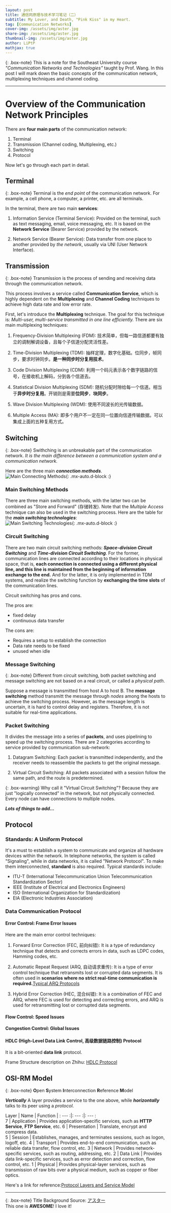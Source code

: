 ```yaml
---
layout: post
title: 通信网原理与技术学习笔记（二）
subtitle: My Lover, and Death, "Pink Kiss" in my Heart.
tag: [Communication Networks]
cover-img: /assets/img/aster.jpg
share-img: /assets/img/aster.jpg
thumbnail-img: /assets/img/aster.jpg
author: LiPtP
mathjax: true
---
```


{: .box-note}
This is a note for the Southeast University course *"Communication Networks and Technologies"* taught by Prof. Wang. In this post I will mark down the basic concepts of the communication network, multiplexing techniques and channel coding.

--------------------

# Overview of the Communication Network Principles
There are  **four main parts** of the communication network:
1. Terminal
2. Transmission (Channel coding, Multiplexing, etc.)
3. Switching
4. Protocol

Now let's go through each part in detail.
## Terminal

{: .box-note}
Terminal is the *end point* of the communication network. For example, a cell phone, a computer, a printer, etc. are all terminals.

In the terminal, there are two main **services**:
1. Information Service (Terminal Service): Provided on the terminal, such as text messaging, email, voice messaging, etc. It is based on the **Network Service** (Bearer Service) provided by the network.

2. Network Service (Bearer Service): Data transfer from one place to another provided by *the network*, usually via UNI (User Network Interface).

## Transmission

{: .box-note}
Transmission is the process of sending and receiving data through the communication network.

This process involves a service called **Communication Service**, which is highly dependent on the **Multiplexing** and **Channel Coding** techniques to achieve high data rate and low error rate.

First, let's introduce the **Multiplexing** technique. The goal for this technique is: *Multi-user, multi-service transmitted in one line efficiently.* There are six main multiplexing techniques:
1. Frequency-Division Multiplexing (FDM): 技术简单，但每一路信道都要有独立的调制解调设备，且每个子信道分配灵活性差。

2. Time-Division Multiplexing (TDM): 抽样定理，数字化基础。位同步，帧同步，要求时钟同步。**是一种同步时分复用技术**。

3. Code Division Multiplexing (CDM): 利用一个码元表示各个数字链路的信号，在接收机上解码，分到各个信道去。

4. Statistical Division Multiplexing (SDM): 随机分配时隙给每一个信道。相当于**异步时分复用**。开销则是需要**位同步**，**块同步**。

5. Wave Division Multiplexing (WDM): 使用不同波长的光传输数据。

6. Multiple Access (MA): 即多个用户不一定在同一位置向信道传输数据。可以集成上面的五种复用方式。

## Switching

{: .box-note}
Swithching is an unbreakable part of the communication network. *It is the main difference between a communication system and a communication network.*

Here are the three main ***connection methods***.
<br/>
![Main Connecting Methods](/assets/img/Tongxinwang-images/connection-switching.png){: .mx-auto.d-block :}
<br/>



### Main Switching Methods
There are three main switching methods, with the latter two can be combined as "Store and Forward" (存储转发). Note that the *Multiple Access* technique can also be used in the switching process. Here are the table for the ***main switching technologies***:
<br/>
![Main Switching Technologies](/assets/img/Tongxinwang-images/methods-switching.png){: .mx-auto.d-block :}
<br/>

### Circuit Switching
There are two main circuit switching methods: ***Space-division Circuit Switching*** and ***Time-division Circuit Switching***. For the former, communication lines are connected according to their locations in physical space, that is, **each connection is connected using a different physical line, and this line is maintained from the beginning of information exchange to the end.** And for the latter, it is only implemented in TDM systems, and realize the switching function by **exchanging the time slots** of the communication lines.

Circuit switching has pros and cons.

The pros are:
- fixed delay
- continuous data transfer

The cons are:
- Requires a setup to establish the connection
- Data rate needs to be fixed
- unused when idle

### Message Switching

{: .box-note}
Different from circuit switching, both packet switching and message switching are not based on a real circuit, or called a *physical path*.

Suppose a message is transmitted from host A to host B. The **message switching** method transmitt the message through *nodes* among the hosts to achieve the switching process. However, as the message length is uncertain, it is hard to control delay and registers. Therefore, it is not suitable for real-time applications.

### Packet Switching
It divides the message into a series of **packets**, and uses pipelining to speed up the switching process. There are 2 categories according to service provided by communication sub-network:
1. Datagram Switching: Each packet is transmitted independently, and the receiver needs to reassemble the packets to get the original message.

2. Virtual Circuit Switching: All packets associated with a session follow the same path, and the route is predetermined.

{: .box-warning}
Why call it "Virtual Circuit Switching"? Because they are just "logically connected" in the network, but not physically connected. Every node can have connections to multiple nodes.

***Lots of things to add...***

## Protocol

### Standards: A Uniform Protocol
It's a must to establish a system to communicate and organize all hardware devices within the network.
In telephone networks, the system is called "Signaling", while in data networks, it is called "Network Protocol". To make them interconnected, **standard** is also required. Typical standards include:

- ITU-T (International Telecommunication Union Telecommunication Standardization Sector) 
- IEEE (Institute of Electrical and Electronics Engineers) 
- ISO (International Organization for Standardization)
- EIA (Electronic Industries Association) 

### Data Communication Protocol

#### Error Control: Frame Error Issues
Here are the main error control techniques:
1. Forward Error Correction (FEC, 前向纠错): It is a type of redundancy technique that detects and corrects errors in data, such as LDPC codes, Hamming codes, etc.

2. Automatic Repeat Request (ARQ, 自动请求重传): It is a type of error control technique that retransmits lost or corrupted data segments. It is often used in **scenarios where no strict real-time communication is required.**[Typical ARQ Protocols](https://zhuanlan.zhihu.com/p/261152357)

3. Hybrid Error Correction (HEC, 混合纠错): It is a combination of FEC and ARQ, where FEC is used for detecting and correcting errors, and ARQ is used for retransmitting lost or corrupted data segments.

#### Flow Control: Speed lssues

#### Congestion Control: Global Issues

#### HDLC (High-Level Data Link Control, 高级数据链路控制) Protocol
It is a bit-oriented **data link** protocol.

Frame Structure description on Zhihu: [HDLC Protocol](https://zhuanlan.zhihu.com/p/627037730)


## OSI-RM Model

{: .box-note}
**O**pen **S**ystem **I**nterconnection **R**eference **M**odel

***Vertically*** A layer provides a service to the one above, while ***horizontally*** talks to its peer using a *protocol*.

Layer | Name | Function |
: --- :|: --- :|: --- :  
7 | Application | Provides application-specific services, such as **HTTP Service**, **FTP Service**, etc.
6 | Presentation | Translate, encrypt and compress data.   
5 | Session | Establishes, manages, and terminates sessions, such as logon, logoff, etc.
4 | Transport | Provides end-to-end communication, such as reliable data transfer, flow control, etc.
3 | Network | Provides network-specific services, such as routing, addressing, etc.
2 | Data Link | Provides data link-specific services, such as error detection and correction, flow control, etc.
1 | Physical | Provides physical-layer services, such as transmission of raw bits over a physical medium, such as copper or fiber optics.

Here's a link for reference:[Protocol Layers and Service Model](https://blog.csdn.net/m0_52025973/article/details/115674167)

-----------

{: .box-note}
Title Background Source: [アスター](https://www.pixiv.net/artworks/122776803)<br/>This one is **AWESOME**! I love it!